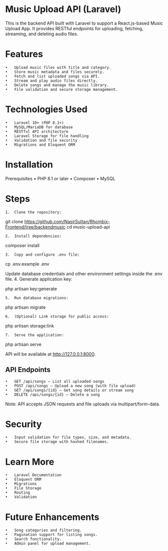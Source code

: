 # Music Upload API (Laravel)

This is the backend API built with Laravel to support a React.js-based Music Upload App. It provides RESTful endpoints for uploading, fetching, streaming, and deleting audio files.

# Features

	•	Upload music files with title and category.
	•	Store music metadata and files securely.
	•	Fetch and list uploaded songs via API.
	•	Stream and play audio files directly.
	•	Delete songs and manage the music library.
	•	File validation and secure storage management.

# Technologies Used

	•	Laravel 10+ (PHP 8.1+)
	•	MySQL/MariaDB for database
	•	RESTful API architecture
	•	Laravel Storage for file handling
	•	Validation and file security
	•	Migrations and Eloquent ORM

# Installation

Prerequisites
	•	PHP 8.1 or later
	•	Composer
	•	MySQL


# Steps
	1.	Clone the repository:

git clone https://github.com/NasirSultan/Rhombix-Frontend/tree/backendmusic
cd music-upload-api

	2.	Install dependencies:

composer install

	3.	Copy and configure .env file:

cp .env.example .env

Update database credentials and other environment settings inside the .env file.
	4.	Generate application key:

php artisan key:generate

	5.	Run database migrations:

php artisan migrate

	6.	(Optional) Link storage for public access:

php artisan storage:link

	7.	Serve the application:

php artisan serve

API will be available at http://127.0.0.1:8000.

## API Endpoints
	•	GET /api/songs — List all uploaded songs
	•	POST /api/songs — Upload a new song (with file upload)
	•	GET /api/songs/{id} — Get song details or stream song
	•	DELETE /api/songs/{id} — Delete a song

Note: API accepts JSON requests and file uploads via multipart/form-data.

# Security

	•	Input validation for file types, size, and metadata.
	•	Secure file storage with hashed filenames.

# Learn More
	•	Laravel Documentation
	•	Eloquent ORM
	•	Migrations
	•	File Storage
	•	Routing
	•	Validation

# Future Enhancements

	•	Song categories and filtering.
	•	Pagination support for listing songs.
	•	Search functionality.
	•	Admin panel for upload management.


